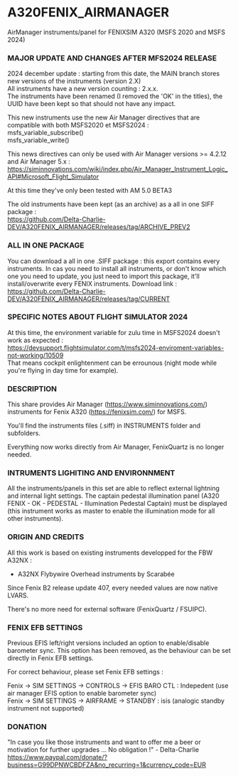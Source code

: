 # A320FENIX_AIRMANAGER
AirManager instruments/panel for FENIXSIM A320 (MSFS 2020 and MSFS 2024)
 
### MAJOR UPDATE AND CHANGES AFTER MFS2024 RELEASE
2024 december update : starting from this date, the MAIN branch stores new versions of the instruments (version 2.X)  
All instruments have a new version counting : 2.x.x.  
The instruments have been renamed (I removed the 'OK' in the titles), the UUID have been kept so that should not have any impact.  

This new instruments use the new Air Manager directives that are compatible with both MSFS2020 et MSFS2024 :  
	msfs_variable_subscribe()  
	msfs_variable_write()  
	
This news directives can only be used with Air Manager versions  >= 4.2.12 and Air Manager 5.x :  
https://siminnovations.com/wiki/index.php/Air_Manager_Instrument_Logic_API#Microsoft_Flight_Simulator

At this time they've only been tested with AM 5.0 BETA3

The old instruments have been kept (as an archive) as a all in one SIFF package :  
https://github.com/Delta-Charlie-DEV/A320FENIX_AIRMANAGER/releases/tag/ARCHIVE_PREV2

### ALL IN ONE PACKAGE
You can download a all in one .SIFF package : this export contains every instruments.
In cas you need to install all instruments, or don't know which one you need to update, you just need to import
this package, it'll install/overwrite every FENIX instruments.
Download link :  
https://github.com/Delta-Charlie-DEV/A320FENIX_AIRMANAGER/releases/tag/CURRENT

### SPECIFIC NOTES ABOUT FLIGHT SIMULATOR 2024
At this time, the environment variable for zulu time in MSFS2024 doesn't work as expected :  
https://devsupport.flightsimulator.com/t/msfs2024-enviroment-variables-not-working/10509  
That means cockpit enlightenment can be errounous (night mode while you're flying in day time for example).

### DESCRIPTION

This share provides Air Manager (https://www.siminnovations.com/) instruments for Fenix A320 (https://fenixsim.com/) for MSFS.

You'll find the instruments files (.siff) in INSTRUMENTS folder and subfolders.

Everything now works directly from Air Manager, FenixQuartz is no longer needed.

### INTRUMENTS LIGHITING AND ENVIRONNMENT

All the instruments/panels in this set are able to reflect external lightning and internal light settings. The captain pedestal illumination panel (A320 FENIX - OK - PEDESTAL - Illumination Pedestal Captain) must be displayed (this instrument works as master to enable the illumination mode for all other instruments).

### ORIGIN AND CREDITS

All this work is based on existing instruments developped for the FBW A32NX :
- A32NX Flybywire Overhead instruments by Scarabée 

Since Fenix B2 release update 407, every needed values are now native LVARS.

There's no more need for external software (FenixQuartz / FSUIPC).


### FENIX EFB SETTINGS

Previous EFIS left/right versions included an option to enable/disable barometer sync. This option has been removed, as the behaviour can be set directly in Fenix EFB settings.

For correct behaviour, please set Fenix EFB settings  : 

Fenix -> SIM SETTINGS -> CONTROLS -> EFIS BARO CTL : Indepedent (use air manager EFIS option to enable barometer sync)  
Fenix -> SIM SETTINGS -> AIRFRAME -> STANDBY : isis (analogic standby instrument not supported)

### DONATION

"In case you like those instruments and want to offer me a beer or motivation for further upgrades ... No obligation !" - Delta-Charlie
https://www.paypal.com/donate/?business=G99DPNWCBDFZA&no_recurring=1&currency_code=EUR
